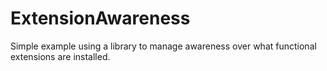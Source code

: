 # ExtensionAwareness
Simple example using a library to manage awareness over what functional extensions are installed.

